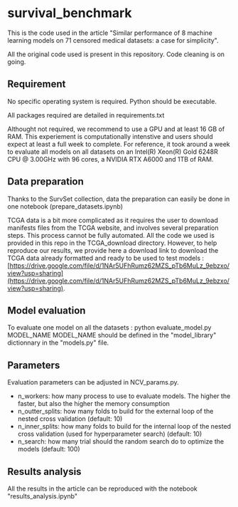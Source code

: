 # survival_benchmark

This is the code used in the article "Similar performance of 8 machine learning models on 71 censored medical datasets: a case for simplicity". 

All the original code used is present in this repository. Code cleaning is on going.


## Requirement

No specific operating system is required. Python should be executable.

All packages required are detailed in requirements.txt

Althought not required, we recommend to use a GPU and at least 16 GB of RAM. This experiement is computationally intenstive and users should expect at least a full week to complete. For reference, it took around a week to evaluate all models on all datasets on an Intel(R) Xeon(R) Gold 6248R CPU @ 3.00GHz with 96 cores, a NVIDIA RTX A6000 and 1TB of RAM.


## Data preparation

Thanks to the SurvSet collection, data the preparation can easily be done in one notebook (prepare_datasets.ipynb)

TCGA data is a bit more complicated as it requires the user to download manifests files from the TCGA website, and involves several preparation steps. This process cannot be fully automated. All the code we used is provided in this repo in the TCGA_download directory. However, to help reproduce our results, we provide here a download link to download the TCGA data already formatted and ready to be used to test models : [https://drive.google.com/file/d/1NAr5UFhRumz62MZS_pTb6MuLz_9ebzxo/view?usp=sharing](https://drive.google.com/file/d/1NAr5UFhRumz62MZS_pTb6MuLz_9ebzxo/view?usp=sharing).


## Model evaluation

To evaluate one model on all the datasets :  python evaluate_model.py MODEL_NAME
MODEL_NAME should be defined in the "model_library" dictionnary in the "models.py" file.


## Parameters

Evaluation parameters can be adjusted in NCV_params.py.

 * n_workers: how many process to use to evaluate models. The higher the faster, but also the higher the memory consumption
 * n_outter_splits: how many folds to build for the external loop of the nested cross validation (default: 10)
 * n_inner_splits: how many folds to build for the internal loop of the nested cross validation (used for hyperparameter search) (default: 10)
 * n_search: how many trial should the random search do to optimize the models (default: 100)


## Results analysis

All the results in the article can be reproduced with the notebook "results_analysis.ipynb"